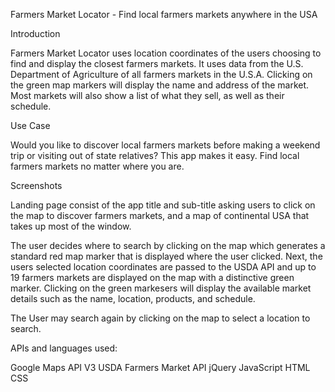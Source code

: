 Farmers Market Locator - Find local farmers markets anywhere in the USA

Introduction

Farmers Market Locator uses location coordinates of the users choosing to find and display the closest farmers markets. It uses data from the U.S. Department of Agriculture of all farmers markets in the U.S.A. 
Clicking on the green map markers will display the name and address of the market. Most markets will also show a list of what they sell, as well as their schedule. 

Use Case

Would you like to discover local farmers markets before making a weekend trip or visiting out of state relatives? This app makes it easy. Find local farmers markets no matter where you are.  


Screenshots

Landing page consist of the app title and sub-title asking users to click on the map to discover farmers markets, and a map of continental USA that takes up most of the window.

The user decides where to search by clicking on the map which generates a standard red map marker that is displayed where the user clicked. Next, the users selected location coordinates are passed to the USDA API and up to 19 farmers markets are displayed on the map with a distinctive green marker. Clicking on the green markesers will display the available market details such as the name, location, products, and schedule. 

The User may search again by clicking on the map to select a location to search. 

APIs and languages used: 

Google Maps API V3
USDA Farmers Market API
jQuery
JavaScript
HTML
CSS

